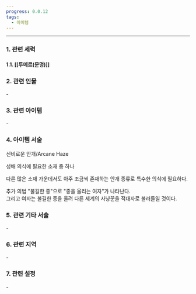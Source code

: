 ```yaml
---
progress: 0.0.12
tags:
  - 아이템
---
```

---
### 1. 관련 세력 
#### 1.1. [[투메르(문명)]]

### 2. 관련 인물
\-
### 3. 관련 아이템
\-

### 4. 아이템 서술
신비로운 안개/Arcane Haze

성배 의식에 필요한 소재 중 하나  
  
다른 많은 소재 가운데서도 아주 조금씩 존재하는 안개 종류로 특수한 의식에 필요하다.  
  
추가 의법 "불길한 종"으로 "종을 울리는 여자"가 나타난다.  
그리고 여자는 불길한 종을 울려 다른 세계의 사냥꾼을 적대자로 불러들일 것이다.

### 5. 관련 기타 서술
\-

### 6. 관련 지역
\-
### 7. 관련 설정
\-